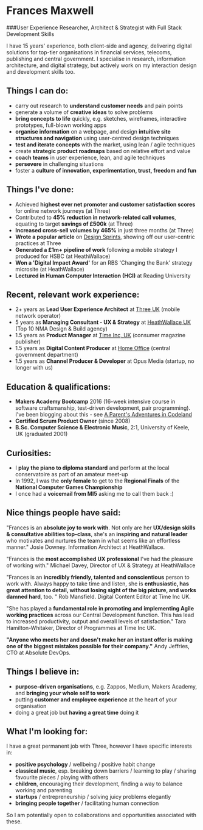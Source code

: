 # Frances Maxwell
###User Experience Researcher, Architect & Strategist with Full Stack Development Skills

I have 15 years' experience, both client-side and agency, delivering digital solutions for top-tier organisations in financial services, telecoms, publishing and central government. I specialise in research, information architecture, and digital strategy, but actively work on my interaction design and development skills too.

## Things I can do:
* carry out research to **understand customer needs** and pain points
* generate a volume of **creative ideas** to solve problems
* **bring concepts to life** quickly, e.g. sketches, wireframes, interactive prototypes, full-blown working apps
* **organise information** on a webpage, and design **intuitive site structures and navigation** using user-centred design techniques
* **test and iterate concepts** with the market, using lean / agile techniques
* create **strategic product roadmaps** based on relative effort and value
* **coach teams** in user experience, lean, and agile techniques
* **persevere** in challenging situations
* foster a **culture of innovation, experimentation, trust, freedom and fun**

## Things I've done:
* Achieved **highest ever net promoter and customer satisfaction scores** for online network journeys (at Three)
* Contributed to **45% reduction in network-related call volumes**, equating to target **savings of £500k** (at Three)
* **Increased cross-sell volumes by 465%** in just three months (at Three)
* **Wrote a popular article** on [Design Sprints](https://medium.com/three-uk-experience-team/our-first-5-day-design-sprint-31239d0331f8#.f9w4ham7g), showing off our user-centric practices at Three
* **Generated a £1m+ pipeline of work** following a mobile strategy I produced for HSBC (at HeathWallace)
* **Won a 'Digital Impact Award'** for an RBS 'Changing the Bank' strategy microsite (at HeathWallace)
* **Lectured in Human Computer Interaction (HCI)** at Reading University

## Recent, relevant work experience:
* 2+ years as **Lead User Experience Architect** at [Three UK](http://www.three.co.uk/) (mobile network operator)
* 5 years as **Managing Consultant - UX & Strategy** at [HeathWallace UK](http://www.heathwallace.com/) (Top 10 NMA Design & Build agency)
* 1.5 years as **Product Manager** at [Time Inc, UK](https://www.timeincuk.com/) (consumer magazine publisher)
* 1.5 years as **Digital Content Producer** at [Home Office](https://www.gov.uk/government/organisations/home-office) (central government department)
* 1.5 years as **Channel Producer & Developer** at Opus Media (startup, no longer with us)

## Education & qualifications:
* **Makers Academy Bootcamp** 2016 (16-week intensive course in software craftsmanship, test-driven development, pair programming). I've been blogging about this - see [A Parent's Adventures in Codeland](https://medium.com/a-parents-adventures-in-codeland)  
* **Certified Scrum Product Owner** (since 2008)
* **B.Sc. Computer Science & Electronic Music**, 2:1, University of Keele, UK (graduated 2001)

## Curiosities:
* I **play the piano to diploma standard** and perform at the local conservatoire as part of an amateur meet-up
* In 1992, I was the **only female** to get to the **Regional Finals** of the **National Computer Games Championship**
* I once had a **voicemail from MI5** asking me to call them back :)

## Nice things people have said:
"Frances is an **absolute joy to work with**. Not only are her **UX/design skills & consultative abilities top-class**, she's an **inspiring and natural leader** who motivates and nurtures the team in what seems like an effortless manner."
Josie Downey. Information Architect at HeathWallace.

"Frances is the **most accomplished UX professional** I've had the pleasure of working with."
Michael Davey, Director of UX & Strategy at HeathWallace

"Frances is an **incredibly friendly, talented and conscientious** person to work with. Always happy to take time and listen, she is **enthusiastic, has great attention to detail, without losing sight of the big picture, and works damned hard**, too. "
Rob Mansfield. Digital Content Editor at Time Inc UK.

"She has played a **fundamental role in promoting and implementing Agile working practices** across our Central Development function. This has lead to increased productivity, output and overall levels of satisfaction."
Tara Hamilton-Whitaker, Director of Programmes at Time Inc UK.

**"Anyone who meets her and doesn't make her an instant offer is making one of the biggest mistakes possible for their company."**
Andy Jeffries, CTO at Absolute DevOps.

## Things I believe in:
* **purpose-driven organisations**, e.g. Zappos, Medium, Makers Academy, and **bringing your whole self to work**
* putting **customer and employee experience** at the heart of your organisation
* doing a great job but **having a great time** doing it

## What I'm looking for:
I have a great permanent job with Three, however I have specific interests in:
* **positive psychology** / wellbeing / positive habit change
* **classical music**, esp. breaking down barriers / learning to play / sharing favourite pieces / playing with others
* **children**, encouraging their development, finding a way to balance working and parenting
* **startups** / entrepreneurship / solving juicy problems elegantly
* **bringing people together** / facilitating human connection

So I am potentially open to collaborations and opportunities associated with these.
